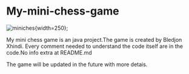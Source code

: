 # My-mini-chess-game

![miniches](https://user-images.githubusercontent.com/54402850/216089643-8e01ac28-f580-4edb-a7dd-47de77d80002.PNG){width=250};


My mini chess game is an java project.The game is created by Bledjon Xhindi.
Every comment needed to understand the code itself are in the code.No info extra at README.md


The game will be updated in the future with more detais.
